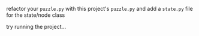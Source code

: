 refactor your ```puzzle.py``` with this project's ```puzzle.py``` and add a ```state.py``` file for the state/node class

try running the project...
